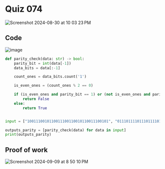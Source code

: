 # Quiz 074

<img width="max" alt="Screenshot 2024-08-30 at 10 03 23 PM" src="https://github.com/user-attachments/assets/70ae926d-3b37-4b49-a272-79c123990edd">

## Code

![image](https://github.com/user-attachments/assets/46847570-c8ed-410f-a04e-e90ea98a9a6a)

```.py
def parity_check(data: str) -> bool:
    parity_bit = int(data[-1])
    data_bits = data[:-1]

    count_ones = data_bits.count('1')

    is_even_ones = (count_ones % 2 == 0)

    if (is_even_ones and parity_bit == 1) or (not is_even_ones and parity_bit == 0):
        return False
    else:
        return True


input = ["1001110010110011100110010110011100101", "011101111011101111011101111001111"]

outputs_parity = [parity_check(data) for data in input]
print(outputs_parity)
```

## Proof of work
<img width="max" alt="Screenshot 2024-09-09 at 8 50 10 PM" src="https://github.com/user-attachments/assets/ab10a666-4c36-4e8c-a33c-9eb08c064add">
